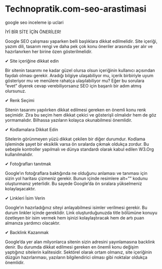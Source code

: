 # Technopratik.com-seo-arastimasi
google seo inceleme ip uclari

İYİ BİR SİTE İÇİN ÖNERİLER!

Google SEO çalışması yaparken belli başlıklara dikkat edilmelidir. Site içeriği, yazım dili, tasarım rengi ve daha pek çok konu öneriler arasında yer alır ve hazırlanırken her birine özen gösterilmelidir.

✔ Site içeriğine dikkat edin

Bir sitenin tasarımı ne kadar güzel olursa olsun içeriğinin kullanıcı açısından faydalı olması gerekir. Aradığı bilgiye ulaşabiliyor mu, içerik birbiriyle uyum gösteriyor mu ve menülere rahatça ulaşılabiliyor mu? Eğer bu sorulara “evet” diyerek cevap verebiliyorsanız SEO için başarılı bir adım atmış olursunuz.

✔ Renk Seçimi

Sitenin tasarımı yapılırken dikkat edilmesi gereken en önemli konu renk seçimidir. Zira bu seçim hem dikkat çekici ve gösterişli olmalıdır hem de göz yormamalıdır. Bilhassa yazıların kolayca okunabilmesi önemlidir.

✔ Kodlamalara Dikkat Edin

Sitelerin görünmeyen yüzü dikkat çekilen bir diğer durumdur. Kodlama işleminde şayet bir eksiklik varsa ön sıralarda çıkmak oldukça zordur. Bu sebeple kontroller yapılmalı ve dünya standardı olarak kabul edilen W3.Org kullanılmalıdır.

✔ Fotoğrafları tanıtmak

Google’ın fotoğraflara baktığında ne olduğunu anlaması ve tanıması için sizin yol haritası çizmeniz gerekir. Bunun içinde resimlere alt=”” kodunu oluşturmanız yeterlidir. Bu sayede Google’da ön sıralara yükselmeniz kolaylaşacaktır.

✔ Linkleri İsim Verin

Google’ın hazırladığınız siteyi anlayabilmesi isimler verilmesi gerekir. Bu durum linkler içinde gereklidir. Link oluşturduğunuzda title bölümüne konuyu özetleyen bir isim vermek hem işinizi kolaylaştıracak hem de artı puan almanıza yardımcı olacaktır.

✔ Backlink Kazanmak

Google’da yer alan milyonlarca sitenin sizin adresini yayınlamasına backlink denir. Bu durumda dikkat edilmesi gereken en önemli konu değişim yaptığınız sitelerin kalitesidir. Sektörel olarak ortam olmanız, site içeriğinin düzgün hazırlanması, yazıların bilgilendirici olması gibi noktalar oldukça önemlidir.
